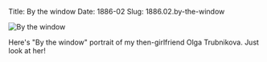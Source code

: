 Title: By the window
Date: 1886-02
Slug: 1886.02.by-the-window

![By the window][by-the-window]

Here's "By the window" portrait of my then-girlfriend Olga Trubnikova. Just look at her!

[by-the-window]: https://upload.wikimedia.org/wikipedia/commons/7/72/Walentin_Aleksandrovich_Serov_By_the_Window.jpg
